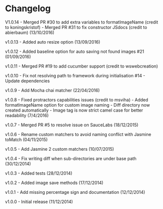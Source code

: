 Changelog
=========
V1.0.14 - Merged PR #30 to add extra variables to formatImageName (credit to koningskristof)
        - Merged PR #31 to fix constructor JSdocs (credit to abierbaum) (13/10/2016)

v1.0.13 - Added auto resize option (13/09/2016)

v1.0.12 - Added baseline option for auto saving not found images #21 (01/09/2016)

v1.0.11 - Merged PR #19 to add cucumber support (credit to wswebcreation)

v1.0.10 - Fix not resolving path to framework during initialisation #14
        - Update dependencies

v1.0.9 - Add Mocha chai matcher (22/04/2016)

v1.0.8 - Fixed protractors capabilities issues (credit to msviha)
       - Added formatImageName option for custom image naming
       - Diff directory now created automatically
       - Image tag is now strict camel case for better readability (7/4/2016)

v1.0.7 - Merged PR #5 to resolve issue on SauceLabs (18/12/2015)

v1.0.6 - Rename custom matchers to avoid naming conflict with Jasmine toMatch (04/11/2015)

v1.0.5 - Add Jasmine 2 custom matchers (10/07/2015)

v1.0.4 - Fix writing diff when sub-directories are under base path (30/12/2014)

v1.0.3 - Added tests (28/12/2014)

v1.0.2 - Added image save methods (17/12/2014)

v1.0.1 - Add missing percentage sign and documentation (12/12/2014)

v1.0.0 - Initial release (11/12/2014)